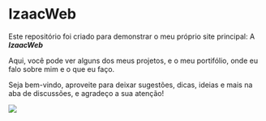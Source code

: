 # IzaacWeb
Este repositório foi criado para demonstrar o meu próprio site principal: A _**IzaacWeb**_

Aqui, você pode ver alguns dos meus projetos, e o meu portifólio, onde eu falo sobre mim e o que eu faço.

Seja bem-vindo, aproveite para deixar sugestões, dicas, ideias e mais na aba de discussões, e agradeço a sua atenção!

![](https://c.tenor.com/RSIhGRFGGCgAAAAd/tenor.gif)
